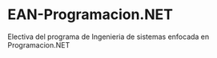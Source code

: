 # EAN-Programacion.NET
Electiva del programa de Ingenieria de sistemas enfocada en Programacion.NET
